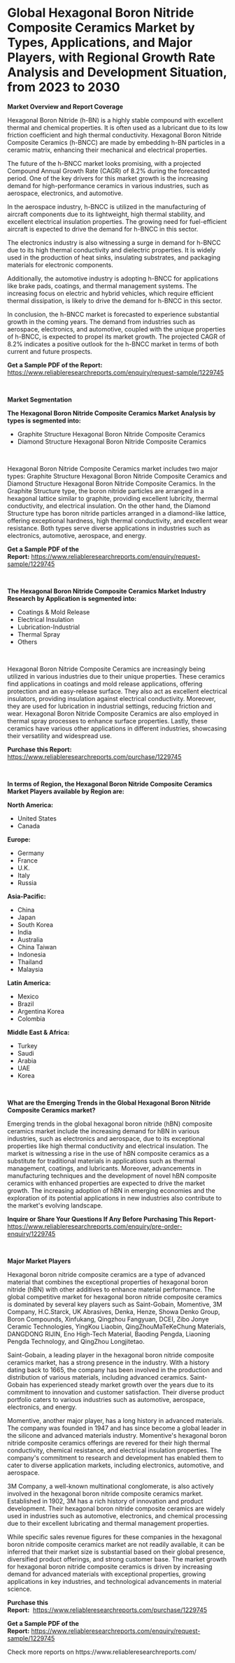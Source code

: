 <p><h1>Global Hexagonal Boron Nitride Composite Ceramics Market by Types, Applications, and Major Players, with Regional Growth Rate Analysis and Development Situation, from 2023 to 2030</h1></p><p><strong>Market Overview and Report Coverage</strong></p>
<p><p>Hexagonal Boron Nitride (h-BN) is a highly stable compound with excellent thermal and chemical properties. It is often used as a lubricant due to its low friction coefficient and high thermal conductivity. Hexagonal Boron Nitride Composite Ceramics (h-BNCC) are made by embedding h-BN particles in a ceramic matrix, enhancing their mechanical and electrical properties.</p><p>The future of the h-BNCC market looks promising, with a projected Compound Annual Growth Rate (CAGR) of 8.2% during the forecasted period. One of the key drivers for this market growth is the increasing demand for high-performance ceramics in various industries, such as aerospace, electronics, and automotive.</p><p>In the aerospace industry, h-BNCC is utilized in the manufacturing of aircraft components due to its lightweight, high thermal stability, and excellent electrical insulation properties. The growing need for fuel-efficient aircraft is expected to drive the demand for h-BNCC in this sector.</p><p>The electronics industry is also witnessing a surge in demand for h-BNCC due to its high thermal conductivity and dielectric properties. It is widely used in the production of heat sinks, insulating substrates, and packaging materials for electronic components.</p><p>Additionally, the automotive industry is adopting h-BNCC for applications like brake pads, coatings, and thermal management systems. The increasing focus on electric and hybrid vehicles, which require efficient thermal dissipation, is likely to drive the demand for h-BNCC in this sector.</p><p>In conclusion, the h-BNCC market is forecasted to experience substantial growth in the coming years. The demand from industries such as aerospace, electronics, and automotive, coupled with the unique properties of h-BNCC, is expected to propel its market growth. The projected CAGR of 8.2% indicates a positive outlook for the h-BNCC market in terms of both current and future prospects.</p></p>
<p><strong>Get a Sample PDF of the Report:</strong> <a href="https://www.reliableresearchreports.com/enquiry/request-sample/1229745">https://www.reliableresearchreports.com/enquiry/request-sample/1229745</a></p>
<p>&nbsp;</p>
<p><strong>Market Segmentation</strong></p>
<p><strong>The Hexagonal Boron Nitride Composite Ceramics Market Analysis by types is segmented into:</strong></p>
<p><ul><li>Graphite Structure Hexagonal Boron Nitride Composite Ceramics</li><li>Diamond Structure Hexagonal Boron Nitride Composite Ceramics</li></ul></p>
<p>&nbsp;</p>
<p><p>Hexagonal Boron Nitride Composite Ceramics market includes two major types: Graphite Structure Hexagonal Boron Nitride Composite Ceramics and Diamond Structure Hexagonal Boron Nitride Composite Ceramics. In the Graphite Structure type, the boron nitride particles are arranged in a hexagonal lattice similar to graphite, providing excellent lubricity, thermal conductivity, and electrical insulation. On the other hand, the Diamond Structure type has boron nitride particles arranged in a diamond-like lattice, offering exceptional hardness, high thermal conductivity, and excellent wear resistance. Both types serve diverse applications in industries such as electronics, automotive, aerospace, and energy.</p></p>
<p><strong>Get a Sample PDF of the Report:</strong>&nbsp;<a href="https://www.reliableresearchreports.com/enquiry/request-sample/1229745">https://www.reliableresearchreports.com/enquiry/request-sample/1229745</a></p>
<p>&nbsp;</p>
<p><strong>The Hexagonal Boron Nitride Composite Ceramics Market Industry Research by Application is segmented into:</strong></p>
<p><ul><li>Coatings & Mold Release</li><li>Electrical Insulation</li><li>Lubrication-Industrial</li><li>Thermal Spray</li><li>Others</li></ul></p>
<p>&nbsp;</p>
<p><p>Hexagonal Boron Nitride Composite Ceramics are increasingly being utilized in various industries due to their unique properties. These ceramics find applications in coatings and mold release applications, offering protection and an easy-release surface. They also act as excellent electrical insulators, providing insulation against electrical conductivity. Moreover, they are used for lubrication in industrial settings, reducing friction and wear. Hexagonal Boron Nitride Composite Ceramics are also employed in thermal spray processes to enhance surface properties. Lastly, these ceramics have various other applications in different industries, showcasing their versatility and widespread use.</p></p>
<p><strong>Purchase this Report:</strong>&nbsp; <a href="https://www.reliableresearchreports.com/purchase/1229745">https://www.reliableresearchreports.com/purchase/1229745</a></p>
<p>&nbsp;</p>
<p><strong>In terms of Region, the Hexagonal Boron Nitride Composite Ceramics Market Players available by Region are:</strong></p>
<p>
    <p> <strong> North America: </strong>
        <ul>
            <li>United States</li>
            <li>Canada</li>
        </ul>
        </p> 
    <p> <strong> Europe: </strong>
        <ul>
            <li>Germany</li>
            <li>France</li>
            <li>U.K.</li>
            <li>Italy</li>
            <li>Russia</li>
        </ul>
        </p> 
    <p> <strong> Asia-Pacific: </strong>
        <ul>
            <li>China</li>
            <li>Japan</li>
            <li>South Korea</li>
            <li>India</li>
            <li>Australia</li>
            <li>China Taiwan</li>
            <li>Indonesia</li>
            <li>Thailand</li>
            <li>Malaysia</li>
        </ul>
        </p> 
    <p> <strong> Latin America: </strong>
        <ul>
            <li>Mexico</li>
            <li>Brazil</li>
            <li>Argentina Korea</li>
            <li>Colombia</li>
        </ul>
        </p> 
    <p> <strong> Middle East & Africa: </strong>
        <ul>
            <li>Turkey</li>
            <li>Saudi</li>
            <li>Arabia</li>
            <li>UAE</li>
            <li>Korea</li>
        </ul>
    </p>
    </p>
<p>&nbsp;</p>
<p><strong>What are the Emerging Trends in the Global Hexagonal Boron Nitride Composite Ceramics market?</strong></p>
<p><p>Emerging trends in the global hexagonal boron nitride (hBN) composite ceramics market include the increasing demand for hBN in various industries, such as electronics and aerospace, due to its exceptional properties like high thermal conductivity and electrical insulation. The market is witnessing a rise in the use of hBN composite ceramics as a substitute for traditional materials in applications such as thermal management, coatings, and lubricants. Moreover, advancements in manufacturing techniques and the development of novel hBN composite ceramics with enhanced properties are expected to drive the market growth. The increasing adoption of hBN in emerging economies and the exploration of its potential applications in new industries also contribute to the market's evolving landscape.</p></p>
<p><strong>Inquire or Share Your Questions If Any Before Purchasing This Report</strong>- <a href="https://www.reliableresearchreports.com/enquiry/pre-order-enquiry/1229745">https://www.reliableresearchreports.com/enquiry/pre-order-enquiry/1229745</a></p>
<p>&nbsp;</p>
<p><strong>Major Market Players</strong></p>
<p><p>Hexagonal boron nitride composite ceramics are a type of advanced material that combines the exceptional properties of hexagonal boron nitride (hBN) with other additives to enhance material performance. The global competitive market for hexagonal boron nitride composite ceramics is dominated by several key players such as Saint-Gobain, Momentive, 3M Company, H.C.Starck, UK Abrasives, Denka, Henze, Showa Denko Group, Boron Compounds, Xinfukang, Qingzhou Fangyuan, DCEI, Zibo Jonye Ceramic Technologies, YingKou Liaobin, QingZhouMaTeKeChung Materials, DANGDONG RIJIN, Eno High-Tech Material, Baoding Pengda, Liaoning Pengda Technology, and QingZhou Longjitetao.</p><p>Saint-Gobain, a leading player in the hexagonal boron nitride composite ceramics market, has a strong presence in the industry. With a history dating back to 1665, the company has been involved in the production and distribution of various materials, including advanced ceramics. Saint-Gobain has experienced steady market growth over the years due to its commitment to innovation and customer satisfaction. Their diverse product portfolio caters to various industries such as automotive, aerospace, electronics, and energy.</p><p>Momentive, another major player, has a long history in advanced materials. The company was founded in 1947 and has since become a global leader in the silicone and advanced materials industry. Momentive's hexagonal boron nitride composite ceramics offerings are revered for their high thermal conductivity, chemical resistance, and electrical insulation properties. The company's commitment to research and development has enabled them to cater to diverse application markets, including electronics, automotive, and aerospace.</p><p>3M Company, a well-known multinational conglomerate, is also actively involved in the hexagonal boron nitride composite ceramics market. Established in 1902, 3M has a rich history of innovation and product development. Their hexagonal boron nitride composite ceramics are widely used in industries such as automotive, electronics, and chemical processing due to their excellent lubricating and thermal management properties.</p><p>While specific sales revenue figures for these companies in the hexagonal boron nitride composite ceramics market are not readily available, it can be inferred that their market size is substantial based on their global presence, diversified product offerings, and strong customer base. The market growth for hexagonal boron nitride composite ceramics is driven by increasing demand for advanced materials with exceptional properties, growing applications in key industries, and technological advancements in material science.</p></p>
<p><strong>Purchase this Report:</strong>&nbsp;&nbsp;<a href="https://www.reliableresearchreports.com/purchase/1229745">https://www.reliableresearchreports.com/purchase/1229745</a></p>
<p></p>
<p><strong>Get a Sample PDF of the Report:</strong>&nbsp;<a href="https://www.reliableresearchreports.com/enquiry/request-sample/1229745">https://www.reliableresearchreports.com/enquiry/request-sample/1229745</a></p>
<p>Check more reports on https://www.reliableresearchreports.com/</p>